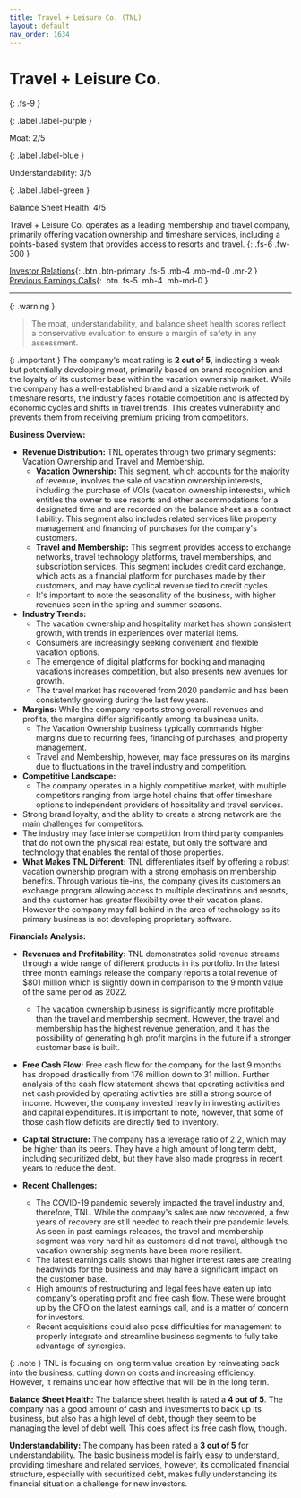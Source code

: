 ```yaml
---
title: Travel + Leisure Co. (TNL)
layout: default
nav_order: 1634
---
```


# Travel + Leisure Co.
{: .fs-9 }

{: .label .label-purple }

Moat: 2/5

{: .label .label-blue }

Understandability: 3/5

{: .label .label-green }

Balance Sheet Health: 4/5

Travel + Leisure Co. operates as a leading membership and travel company, primarily offering vacation ownership and timeshare services, including a points-based system that provides access to resorts and travel.
{: .fs-6 .fw-300 }

[Investor Relations](https://www.google.com/search?q=TNL+investor+relations){: .btn .btn-primary .fs-5 .mb-4 .mb-md-0 .mr-2 }
[Previous Earnings Calls](https://discountingcashflows.com/company/TNL/transcripts/){: .btn .fs-5 .mb-4 .mb-md-0 }

---

{: .warning }
>The moat, understandability, and balance sheet health scores reflect a conservative evaluation to ensure a margin of safety in any assessment.



{: .important }
The company's moat rating is **2 out of 5**, indicating a weak but potentially developing moat, primarily based on brand recognition and the loyalty of its customer base within the vacation ownership market.
 While the company has a well-established brand and a sizable network of timeshare resorts, the industry faces notable competition and is affected by economic cycles and shifts in travel trends. This creates vulnerability and prevents them from receiving premium pricing from competitors.

 **Business Overview:**
*   **Revenue Distribution:** TNL operates through two primary segments: Vacation Ownership and Travel and Membership.
    *   **Vacation Ownership:** This segment, which accounts for the majority of revenue, involves the sale of vacation ownership interests, including the purchase of VOIs (vacation ownership interests), which entitles the owner to use resorts and other accommodations for a designated time and are recorded on the balance sheet as a contract liability. This segment also includes related services like property management and financing of purchases for the company's customers.
    *   **Travel and Membership:** This segment provides access to exchange networks, travel technology platforms, travel memberships, and subscription services. This segment includes credit card exchange, which acts as a financial platform for purchases made by their customers, and may have cyclical revenue tied to credit cycles.
    *   It's important to note the seasonality of the business, with higher revenues seen in the spring and summer seasons.
*   **Industry Trends:**
    * The vacation ownership and hospitality market has shown consistent growth, with trends in experiences over material items.
    * Consumers are increasingly seeking convenient and flexible vacation options.
    * The emergence of digital platforms for booking and managing vacations increases competition, but also presents new avenues for growth.
    * The travel market has recovered from 2020 pandemic and has been consistently growing during the last few years.
*   **Margins:** While the company reports strong overall revenues and profits, the margins differ significantly among its business units.
    *   The Vacation Ownership business typically commands higher margins due to recurring fees, financing of purchases, and property management.
    *   Travel and Membership, however, may face pressures on its margins due to fluctuations in the travel industry and competition. 
*  **Competitive Landscape:**
    *  The company operates in a highly competitive market, with multiple competitors ranging from large hotel chains that offer timeshare options to independent providers of hospitality and travel services. 
  *  Strong brand loyalty, and the ability to create a strong network are the main challenges for competitors.
 *  The industry may face intense competition from third party companies that do not own the physical real estate, but only the software and technology that enables the rental of those properties. 
*   **What Makes TNL Different:** TNL differentiates itself by offering a robust vacation ownership program with a strong emphasis on membership benefits. Through various tie-ins, the company gives its customers an exchange program allowing access to multiple destinations and resorts, and the customer has greater flexibility over their vacation plans. However the company may fall behind in the area of technology as its primary business is not developing proprietary software.

**Financials Analysis:**
*   **Revenues and Profitability:** TNL demonstrates solid revenue streams through a wide range of different products in its portfolio. In the latest three month earnings release the company reports a total revenue of $801 million which is slightly down in comparison to the 9 month value of the same period as 2022.

    *  The vacation ownership business is significantly more profitable than the travel and membership segment. However, the travel and membership has the highest revenue generation, and it has the possibility of generating high profit margins in the future if a stronger customer base is built.
*   **Free Cash Flow:** Free cash flow for the company for the last 9 months has dropped drastically from 176 million down to 31 million. Further analysis of the cash flow statement shows that operating activities and net cash provided by operating activities are still a strong source of income. However, the company invested heavily in investing activities and capital expenditures. It is important to note, however, that some of those cash flow deficits are directly tied to inventory.
*  **Capital Structure:** The company has a leverage ratio of 2.2, which may be higher than its peers. They have a high amount of long term debt, including securitized debt, but they have also made progress in recent years to reduce the debt.
*  **Recent Challenges:**
    * The COVID-19 pandemic severely impacted the travel industry and, therefore, TNL. While the company's sales are now recovered, a few years of recovery are still needed to reach their pre pandemic levels. As seen in past earnings releases, the travel and membership segment was very hard hit as customers did not travel, although the vacation ownership segments have been more resilient.
    * The latest earnings calls shows that higher interest rates are creating headwinds for the business and may have a significant impact on the customer base.
    * High amounts of restructuring and legal fees have eaten up into company's operating profit and free cash flow. These were brought up by the CFO on the latest earnings call, and is a matter of concern for investors.
    * Recent acquisitions could also pose difficulties for management to properly integrate and streamline business segments to fully take advantage of synergies. 

{: .note }
TNL is focusing on long term value creation by reinvesting back into the business, cutting down on costs and increasing efficiency. However, it remains unclear how effective that will be in the long term.

**Balance Sheet Health:**
The balance sheet health is rated a **4 out of 5**. The company has a good amount of cash and investments to back up its business, but also has a high level of debt, though they seem to be managing the level of debt well. This does affect its free cash flow, though.

**Understandability:**
The company has been rated a **3 out of 5** for understandability. The basic business model is fairly easy to understand, providing timeshare and related services, however, its complicated financial structure, especially with securitized debt, makes fully understanding its financial situation a challenge for new investors.
